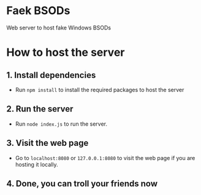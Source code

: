 # Faek BSODs

Web server to host fake Windows BSODs

# How to host the server

## 1. Install dependencies
- Run `npm install` to install the required packages to host the server

## 2. Run the server
- Run `node index.js` to run the server.

## 3. Visit the web page
- Go to `localhost:8080` or `127.0.0.1:8080` to visit the web page if you are hosting it locally.

## 4. Done, you can troll your friends now